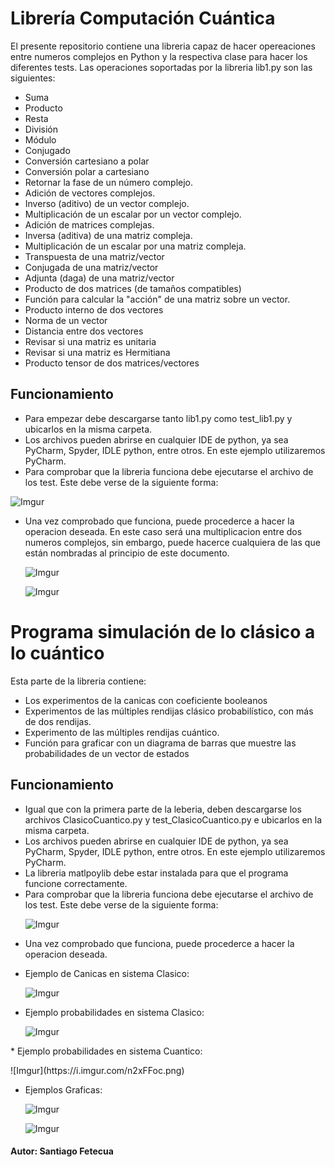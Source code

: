 # Librería Computación Cuántica

El presente repositorio contiene una libreria capaz de hacer opereaciones entre numeros complejos en Python y la respectiva clase para hacer los diferentes tests. Las operaciones soportadas por la libreria lib1.py son las siguientes: 

- Suma
- Producto
- Resta
- División
- Módulo
- Conjugado
- Conversión cartesiano a polar
- Conversión polar a cartesiano
- Retornar la fase de un número complejo.
- Adición de vectores complejos.
- Inverso (aditivo) de un vector complejo.
-  Multiplicación de un escalar por un vector complejo.
-  Adición de matrices complejas.
-  Inversa (aditiva) de una matriz compleja.
-  Multiplicación de un escalar por una matriz compleja.
-  Transpuesta de una matriz/vector
-  Conjugada de una matriz/vector
-  Adjunta (daga) de una matriz/vector
-  Producto de dos matrices (de tamaños compatibles)
-  Función para calcular la "acción" de una matriz sobre un vector.
-  Producto interno de dos vectores
-  Norma de un vector
-  Distancia entre dos vectores
-  Revisar si una matriz es unitaria
-  Revisar si una matriz es Hermitiana
-  Producto tensor de dos matrices/vectores </p>
## Funcionamiento
* Para empezar debe descargarse tanto lib1.py como test_lib1.py y ubicarlos en la misma carpeta.
* Los archivos pueden abrirse en cualquier IDE de python, ya sea PyCharm, Spyder, IDLE python, entre otros. En este ejemplo utilizaremos PyCharm.
* Para comprobar que la libreria funciona debe ejecutarse el archivo de los test. Este debe verse de la siguiente forma:</p>

![Imgur](https://i.imgur.com/gy2CIWW.jpg)</p>

* Una vez comprobado que funciona, puede procederce a hacer la operacion deseada. En este caso será una multiplicacion entre dos numeros complejos, sin embargo, puede hacerce cualquiera de las que están nombradas al principio de este documento.</p>
![Imgur](https://i.imgur.com/lXliTfL.jpg)</p>
![Imgur](https://i.imgur.com/HemvgfW.jpg)</p>


# Programa simulación de lo clásico a lo cuántico
Esta parte de la libreria contiene:
- Los experimentos de la canicas con coeficiente booleanos
- Experimentos de las múltiples rendijas clásico probabilístico, con más de dos rendijas.
- Experimento de las múltiples rendijas cuántico.
- Función para graficar con un diagrama de barras que muestre las probabilidades de un vector de estados</p>
## Funcionamiento
* Igual que con la primera parte de la leberia, deben descargarse los archivos ClasicoCuantico.py y test_ClasicoCuantico.py e ubicarlos en la misma carpeta.
* Los archivos pueden abrirse en cualquier IDE de python, ya sea PyCharm, Spyder, IDLE python, entre otros. En este ejemplo utilizaremos PyCharm.
* La libreria matlpoylib debe estar instalada para que el programa funcione correctamente.
* Para comprobar que la libreria funciona debe ejecutarse el archivo de los test. Este debe verse de la siguiente forma:</p>
![Imgur](https://i.imgur.com/jvCmEJn.png)</p>
* Una vez comprobado que funciona, puede procederce a hacer la operacion deseada.</p>
* Ejemplo de Canicas en sistema Clasico:</p>
![Imgur](https://i.imgur.com/4bOW8yQ.png)</p>
* Ejemplo probabilidades en sistema Clasico:</p>
![Imgur](https://i.imgur.com/ZXCNhJW.png)</p>

</p>* Ejemplo probabilidades en sistema Cuantico:</p>
![Imgur](https://i.imgur.com/n2xFFoc.png)</p>

* Ejemplos Graficas:</p>
![Imgur](https://i.imgur.com/Ypf0WvG.png)</p>
![Imgur](https://i.imgur.com/fFsXUDD.png)</p>



#### Autor: Santiago Fetecua
